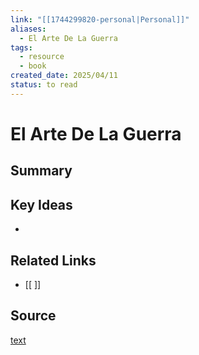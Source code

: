 ```yaml
---
link: "[[1744299820-personal|Personal]]"
aliases:
  - El Arte De La Guerra
tags:
  - resource
  - book
created_date: 2025/04/11
status: to read
---
```

# El Arte De La Guerra

## Summary


## Key Ideas
- 

## Related Links
- [[ ]]

## Source
[text](url) 
